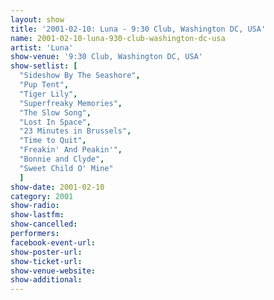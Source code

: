 ```yaml
---
layout: show
title: '2001-02-10: Luna - 9:30 Club, Washington DC, USA'
name: 2001-02-10-luna-930-club-washington-dc-usa
artist: 'Luna'
show-venue: '9:30 Club, Washington DC, USA'
show-setlist: [
  "Sideshow By The Seashore",
  "Pup Tent",
  "Tiger Lily",
  "Superfreaky Memories",
  "The Slow Song",
  "Lost In Space",
  "23 Minutes in Brussels",
  "Time to Quit",
  "Freakin' And Peakin'",
  "Bonnie and Clyde",
  "Sweet Child O' Mine"
  ]
show-date: 2001-02-10
category: 2001
show-radio: 
show-lastfm: 
show-cancelled: 
performers: 
facebook-event-url: 
show-poster-url: 
show-ticket-url: 
show-venue-website: 
show-additional: 
---
```


